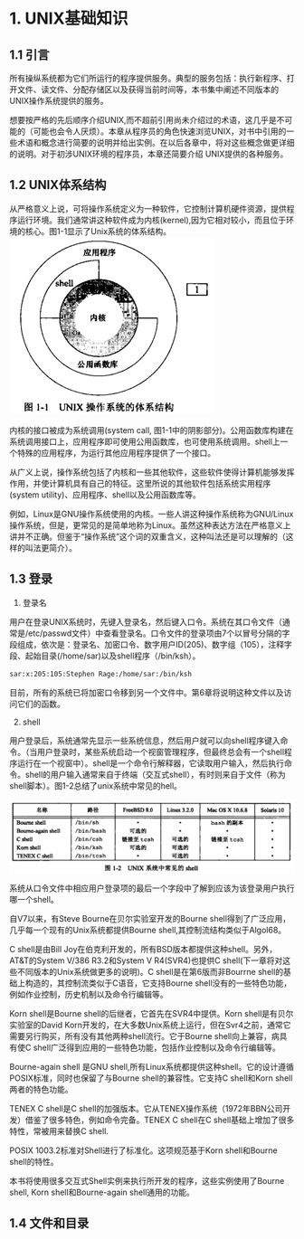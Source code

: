 # 1. UNIX基础知识
## 1.1 引言
所有操纵系统都为它们所运行的程序提供服务。典型的服务包括：执行新程序、打开文件、读文件、分配存储区以及获得当前时间等，本书集中阐述不同版本的UNIX操作系统提供的服务。

想要按严格的先后顺序介绍UNIX,而不超前引用尚未介绍过的术语，这几乎是不可能的（可能也会令人厌烦）。本章从程序员的角色快速浏览UNIX，对书中引用的一些术语和概念进行简要的说明并给出实例。在以后各章中，将对这些概念做更详细的说明。对于初涉UNIX环境的程序员，本章还简要介绍 UNIX提供的各种服务。

## 1.2 UNIX体系结构
从严格意义上说，可将操作系统定义为一种软件，它控制计算机硬件资源，提供程序运行环境。我们通常讲这种软件成为内核(kernel),因为它相对较小，而且位于环境的核心。图1-1显示了Unix系统的体系结构。
![Unix操作系统的体系结构](./images/1-1unix-archtecture.png)

内核的接口被成为系统调用(system call, 图1-1中的阴影部分)。公用函数库构建在系统调用接口上，应用程序即可使用公用函数库，也可使用系统调用。shell上一个特殊的应用程序，为运行其他应用程序提供了一个接口。

从广义上说，操作系统包括了内核和一些其他软件，这些软件使得计算机能够发挥作用，并使计算机具有自己的特征。这里所说的其他软件包括系统实用程序(system utility)、应用程序、shell以及公用函数库等。

例如，Linux是GNU操作系统使用的内核。一些人讲这种操作系统称为GNU/Linux操作系统，但是，更常见的是简单地称为Linux。虽然这种表达方法在严格意义上讲并不正确。但鉴于“操作系统”这个词的双重含义，这种叫法还是可以理解的（这样的叫法更简介）。

## 1.3 登录
1. 登录名

用户在登录UNIX系统时，先键入登录名，然后键入口令。系统在其口令文件（通常是/etc/passwd文件）中查看登录名。口令文件的登录项由7个以冒号分隔的字段组成，依次是：登录名、加密口令、数字用户ID(205)、数字组（105），注释字段、起始目录(/home/sar)以及shell程序（/bin/ksh）。

```bash
sar:x:205:105:Stephen Rage:/home/sar:/bin/ksh
```
目前，所有的系统已将加密口令移到另一个文件中。第6章将说明这种文件以及访问它们的函数。

2. shell

用户登录后，系统通常先显示一些系统信息，然后用户就可以向shell程序键入命令。（当用户登录时，某些系统启动一个视窗管理程序，但最终总会有一个shell程序运行在一个视窗中）。shell是一个命令行解释器，它读取用户输入，然后执行命令。shell的用户输入通常来自于终端（交互式shell），有时则来自于文件（称为shell脚本）。图1-2总结了unix系统中常见的hell。

![shell type](./images/1-2shelltype.png)

系统从口令文件中相应用户登录项的最后一个字段中了解到应该为该登录用户执行哪一个shell。

自V7以来，有Steve Bourne在贝尔实验室开发的Bourne shell得到了广泛应用，几乎每一个现有的Unix系统都提供Bourne shell,其控制流结构类似于Algol68。

C shell是由Bill Joy在伯克利开发的，所有BSD版本都提供这种shell。另外，AT&T的System V/386 R3.2和System V R4(SVR4)也提供C shell(下一章将对这些不同版本的Unix系统做更多的说明)。C shell是在第6版而非Bourrne shell的基础上构造的，其控制流类似于C语音，它支持Bourne shell没有的一些特色功能，例如作业控制，历史机制以及命令行编辑等。

Korn shell是Bourne shell的后继者，它首先在SVR4中提供。Korn shell是有贝尔实验室的David Korn开发的，在大多数Unix系统上运行，但在Svr4之前，通常它需要另行购买，所有没有其他两种shell流行。它于Bourne shell向上兼容，病具有使C shell广泛得到应用的一些特色功能，包括作业控制以及命令行编辑等。

Bourne-again shell 是GNU shell,所有Linux系统都提供这种shell。它的设计遵循POSIX标准，同时也保留了与Bourne shell的兼容性。它支持C shell和Korn shell两者的特色功能。

TENEX C shell是C shell的加强版本。它从TENEX操作系统（1972年BBN公司开发）借鉴了很多特色，例如命令完备。TENEX C shell在C shell基础上增加了很多特性，常被用来替换C shell.

POSIX 1003.2标准对Shell进行了标准化。这项规范基于Korn shell和Bourne shell的特性。

本书将使用很多交互式Shell实例来执行所开发的程序，这些实例使用了Bourne shell, Korn shell和Bourne-again shell通用的功能。

## 1.4 文件和目录





